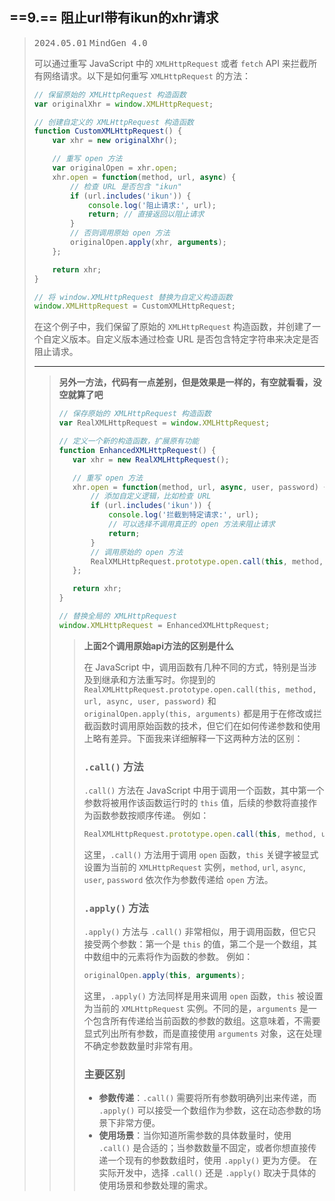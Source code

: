 ## ==9.== 阻止url带有ikun的xhr请求

> <kbd>2024.05.01</kbd> <kbd>MindGen 4.0</kbd>
>
> 可以通过重写 JavaScript 中的 `XMLHttpRequest` 或者 `fetch` API 来拦截所有网络请求。以下是如何重写 `XMLHttpRequest` 的方法：
>
> ```javascript
> // 保留原始的 XMLHttpRequest 构造函数
> var originalXhr = window.XMLHttpRequest;
>
> // 创建自定义的 XMLHttpRequest 构造函数
> function CustomXMLHttpRequest() {
>     var xhr = new originalXhr();
>
>     // 重写 open 方法
>     var originalOpen = xhr.open;
>     xhr.open = function(method, url, async) {
>         // 检查 URL 是否包含 "ikun"
>         if (url.includes('ikun')) {
>             console.log('阻止请求:', url);
>             return; // 直接返回以阻止请求
>         }
>         // 否则调用原始 open 方法
>         originalOpen.apply(xhr, arguments);
>     };
>
>     return xhr;
> }
>
> // 将 window.XMLHttpRequest 替换为自定义构造函数
> window.XMLHttpRequest = CustomXMLHttpRequest;
> ```
> 在这个例子中，我们保留了原始的 `XMLHttpRequest` 构造函数，并创建了一个自定义版本。自定义版本通过检查 URL 是否包含特定字符串来决定是否阻止请求。
>
> ---
>
> >**另外一方法，代码有一点差别，但是效果是一样的，有空就看看，没空就算了吧**
> >
> >```js
> >// 保存原始的 XMLHttpRequest 构造函数
> >var RealXMLHttpRequest = window.XMLHttpRequest;
> >
> >// 定义一个新的构造函数，扩展原有功能
> >function EnhancedXMLHttpRequest() {
> >    var xhr = new RealXMLHttpRequest();
> >
> >    // 重写 open 方法
> >    xhr.open = function(method, url, async, user, password) {
> >        // 添加自定义逻辑，比如检查 URL
> >        if (url.includes('ikun')) {
> >            console.log('拦截到特定请求:', url);
> >            // 可以选择不调用真正的 open 方法来阻止请求
> >            return;
> >        }
> >        // 调用原始的 open 方法
> >        RealXMLHttpRequest.prototype.open.call(this, method, url, async, user, password);
> >    };
> >
> >    return xhr;
> >}
> >
> >// 替换全局的 XMLHttpRequest
> >window.XMLHttpRequest = EnhancedXMLHttpRequest;
> >```
> >
> >>**上面2个调用原始api方法的区别是什么**
> >>
> >>在 JavaScript 中，调用函数有几种不同的方式，特别是当涉及到继承和方法重写时。你提到的 `RealXMLHttpRequest.prototype.open.call(this, method, url, async, user, password)` 和 `originalOpen.apply(this, arguments)` 都是用于在修改或拦截函数时调用原始函数的技术，但它们在如何传递参数和使用上略有差异。下面我来详细解释一下这两种方法的区别：
> >>### `.call()` 方法
> >>`.call()` 方法在 JavaScript 中用于调用一个函数，其中第一个参数将被用作该函数运行时的 `this` 值，后续的参数将直接作为函数参数按顺序传递。
> >>例如：
> >>```javascript
> >>RealXMLHttpRequest.prototype.open.call(this, method, url, async, user, password);
> >>```
> >>这里，`.call()` 方法用于调用 `open` 函数，`this` 关键字被显式设置为当前的 `XMLHttpRequest` 实例，`method`, `url`, `async`, `user`, `password` 依次作为参数传递给 `open` 方法。
> >>### `.apply()` 方法
> >>`.apply()` 方法与 `.call()` 非常相似，用于调用函数，但它只接受两个参数：第一个是 `this` 的值，第二个是一个数组，其中数组中的元素将作为函数的参数。
> >>例如：
> >>```javascript
> >>originalOpen.apply(this, arguments);
> >>```
> >>这里，`.apply()` 方法同样是用来调用 `open` 函数，`this` 被设置为当前的 `XMLHttpRequest` 实例。不同的是，`arguments` 是一个包含所有传递给当前函数的参数的数组。这意味着，不需要显式列出所有参数，而是直接使用 `arguments` 对象，这在处理不确定参数数量时非常有用。
> >>### 主要区别
> >>- **参数传递**：`.call()` 需要将所有参数明确列出来传递，而 `.apply()` 可以接受一个数组作为参数，这在动态参数的场景下非常方便。
> >>- **使用场景**：当你知道所需参数的具体数量时，使用 `.call()` 是合适的；当参数数量不固定，或者你想直接传递一个现有的参数数组时，使用 `.apply()` 更为方便。
> >>在实际开发中，选择 `.call()` 还是 `.apply()` 取决于具体的使用场景和参数处理的需求。


